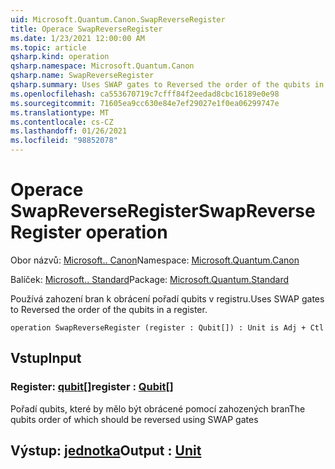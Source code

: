 ```yaml
---
uid: Microsoft.Quantum.Canon.SwapReverseRegister
title: Operace SwapReverseRegister
ms.date: 1/23/2021 12:00:00 AM
ms.topic: article
qsharp.kind: operation
qsharp.namespace: Microsoft.Quantum.Canon
qsharp.name: SwapReverseRegister
qsharp.summary: Uses SWAP gates to Reversed the order of the qubits in a register.
ms.openlocfilehash: ca553670719c7cfff84f2eedad8cbc16189e0e98
ms.sourcegitcommit: 71605ea9cc630e84e7ef29027e1f0ea06299747e
ms.translationtype: MT
ms.contentlocale: cs-CZ
ms.lasthandoff: 01/26/2021
ms.locfileid: "98852078"
---
```

# <a name="swapreverseregister-operation"></a><span data-ttu-id="a4751-102">Operace SwapReverseRegister</span><span class="sxs-lookup"><span data-stu-id="a4751-102">SwapReverseRegister operation</span></span>

<span data-ttu-id="a4751-103">Obor názvů: [Microsoft.. Canon](xref:Microsoft.Quantum.Canon)</span><span class="sxs-lookup"><span data-stu-id="a4751-103">Namespace: [Microsoft.Quantum.Canon](xref:Microsoft.Quantum.Canon)</span></span>

<span data-ttu-id="a4751-104">Balíček: [Microsoft.. Standard](https://nuget.org/packages/Microsoft.Quantum.Standard)</span><span class="sxs-lookup"><span data-stu-id="a4751-104">Package: [Microsoft.Quantum.Standard](https://nuget.org/packages/Microsoft.Quantum.Standard)</span></span>


<span data-ttu-id="a4751-105">Používá zahození bran k obrácení pořadí qubits v registru.</span><span class="sxs-lookup"><span data-stu-id="a4751-105">Uses SWAP gates to Reversed the order of the qubits in a register.</span></span>

```qsharp
operation SwapReverseRegister (register : Qubit[]) : Unit is Adj + Ctl
```


## <a name="input"></a><span data-ttu-id="a4751-106">Vstup</span><span class="sxs-lookup"><span data-stu-id="a4751-106">Input</span></span>

### <a name="register--qubit"></a><span data-ttu-id="a4751-107">Register: [qubit](xref:microsoft.quantum.lang-ref.qubit)[]</span><span class="sxs-lookup"><span data-stu-id="a4751-107">register : [Qubit](xref:microsoft.quantum.lang-ref.qubit)[]</span></span>

<span data-ttu-id="a4751-108">Pořadí qubits, které by mělo být obrácené pomocí zahozených bran</span><span class="sxs-lookup"><span data-stu-id="a4751-108">The qubits order of which should be reversed using SWAP gates</span></span>



## <a name="output--unit"></a><span data-ttu-id="a4751-109">Výstup: [jednotka](xref:microsoft.quantum.lang-ref.unit)</span><span class="sxs-lookup"><span data-stu-id="a4751-109">Output : [Unit](xref:microsoft.quantum.lang-ref.unit)</span></span>

